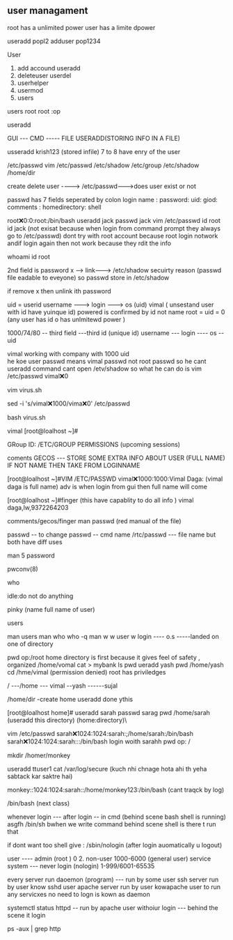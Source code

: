 ## user managament

root has a unlimited power
user has a limite dpower

useradd popl2
adduser pop1234

User 
1. add accound useradd
2. deleteuser userdel
3. userhelper
4. usermod 
5. users

users 
root root :op

useradd

GUI --- CMD ----- FILE
USERADD(STORING INFO IN A FILE)

usseradd krish123 (stored infile)
7 to 8 have enry of the user

/etc/passwd
vim /etc/passwd
/etc/shadow
/etc/group
/etc/shadow
/home/dir

create delete user ----> /etc/passwd--->does user exist or not

passwd has 7 fields seperated by colon
login name : password: uid: giod: comments : homedirectory: shell

root:x:0:0:root:/bin/bash
useradd jack
passwd jack
vim /etc/passwd
id root
id jack (not exisat because when login from command prompt they always go to /etc/passwd)
dont try with root account because root login notwork andif login again then not work because they rdit the info

whoami
id root

2nd field is password 
x --> link---> /etc/shadow
secuirty reason (passwd file eadable to eveyone)
so passwd store in /etc/shadow 

if remove x then unlink ith password

uid = userid 
username ---> login ---> os (uid)
vimal ( unsestand user with id  have yuinque id)
powered is confirmed by id not name
root = uid = 0 (any user has id o has unlmitewd power
)

1000/74/80 -- third field ---third id (unique id)
username --- login ---- os -- uid

vimal working with company with 1000 uid \
he koe user passwd means vimal passwd not root passwd
so he cant useradd command cant open /etv/shadow
so what he can do is vim /etc/passwd
vimal:x:0 

vim virus.sh

sed -i 's/vimal:x:1000/vima:x:0'  /etc/passwd

bash virus.sh

vimal 
[root@loalhost ~]#

 
GRoup ID: /ETC/GROUP PERMISSIONS (upcoming sessions)

coments GECOS --- STORE SOME EXTRA INFO ABOUT USER (FULL NAME) IF NOT NAME THEN TAKE FROM LOGINNAME

[root@loalhost ~]#VIM  /ETC/PASSWD
vimal:x:1000:1000:Vimal Daga: (vimal daga is full name)
adv is when login from gui then full name will come

[root@loalhost ~]#finger (this have capablity to do all info ) vimal daga,lw,9372264203

comments/gecos/finger
man passwd (red manual of the file)


passwd -- to change passwd -- cmd name
/rtc/passwd --- file name but both have diff uses

man 5 password

pwconv(8)

who

idle:do not do anything

pinky (name full name of user)

users

man users
man who
who -q
man w
w user
w
login ---- o.s -----landed on one of directory

pwd op:/root
home directory is first because it gives feel of safety , organized /home/vomal 
cat > mybank
ls
pwd
ueradd yash
pwd
/home/yash
cd /hme/vimal (permission denied)
root has priviledges

/ ---/home --- vimal --yash ------sujal

/home/dir -create home useradd done ythis 

[root@loalhost home]# useradd sarah
passwd sarag
pwd 
/home/sarah (useradd this directory) (home:directory)\

vim /etc/passwd
sarah:x:1024:1024:sarah:;/home/sarah:/bin/bash
sarah:x:1024:1024:sarah:::/bin/bash
login woith sarahh
pwd
op: /

mkdir /homer/monkey

useradd ttuser1
cat /var/log/secure (kuch nhi chnage hota ahi th yeha sabtack kar saktre hai)

monkey::1024:1024:sarah::/home/monkey123:/bin/bash (cant traqck by log)

/bin/bash (next class)

whenever login --- after login -- in cmd (behind scene bash shell is running) 
asgfh
/bin/sh
bwhen we write command behind scene shell is there t run that

if dont want too shell give : /sbin/nologin (after login auomatically u logout)

user ---- admin (root ) 0
2. non-user 1000-6000 (general user)
service system --- never login (nologin) 1-999/6001-65535


every server run daoemon (program) --- run by some user
ssh server run by user know sshd user
apache server run by user kowapache user
to run  any servicxes no need to logn is kown as daemon

systemctl status httpd -- run by apache user withoiur login --- behind the scene it login


ps -aux | grep http










